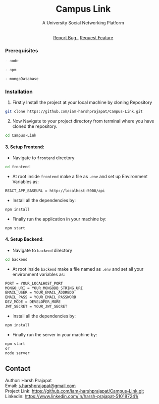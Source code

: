<br/>
<div align="center">

<h1 align="center">Campus Link</h1>
<p align="center">
A University Social Networking Platform

<br/>
<br/>
  
<a href="s.harshprajapat@gmail.com">Report Bug .</a>
<a href="s.harshprajapat@gmail.com">Request Feature</a>
</p>
</div>

### Prerequisites

```bash
- node

- npm

- mongoDatabase
```

### Installation

1. Firstly Install the project at your local machine by cloning Repository

```sh
git clone https://github.com/iam-harshprajapat/Campus-Link.git
```

2. Now Navigate to your project directory from terminal where you have cloned the repository.

```sh
cd Campus-Link
```

#### 3. Setup Frontend:

- Navigate to `frontend` directory

```sh
cd frontend
```

- At root inside `frontend` make a file as `.env` and set up Environment Variables as:

```sh
REACT_APP_BASEURL = http://localhost:5000/api
```

- Install all the dependencies by:

```sh
npm install
```

- Finally run the application in your machine by:

```sh
npm start
```

#### 4. Setup Backend:

- Navigate to `backend` directory

```sh
cd backend
```

- At root inside `backend` make a file named as `.env` and set all your environment variables as:

```sh
PORT = YOUR_LOCALHOST_PORT
MONGO_URI = YOUR_MONGODB_STRING_URI
EMAIL_USER = YOUR_EMAIL_ADDREDD
EMAIL_PASS = YOUR_EMAIL_PASSWORD
DEV_MODE = DEVELOPER_MORE
JWT_SECRET = YOUR_JWT_SECRET
```

- Install all the dependencies by:

```sh
npm install
```

- Finally run the server in your machine by:

```sh
npm start
or
node server
```

## Contact

Author: Harsh Prajapat <br>
Email: s.harshprajapat@gmail.com <br>
Project Link: https://github.com/iam-harshprajapat/Campus-Link.git <br>
Linkedin: https://www.linkedin.com/in/harsh-prajapat-510187241/
